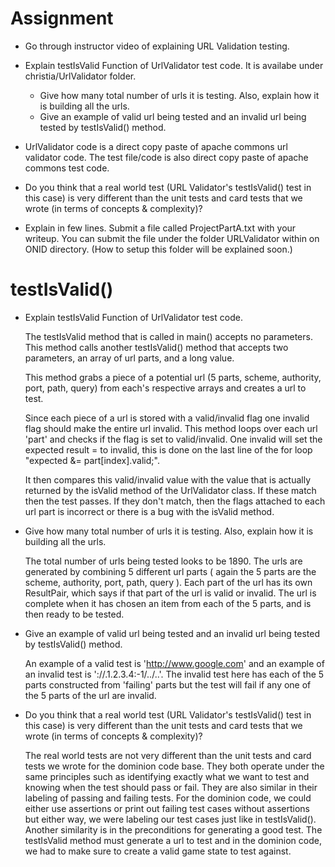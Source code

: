 Assignment
====

* Go through instructor video of explaining URL Validation testing.

* Explain testIsValid Function of UrlValidator test code. It is availabe under christia/UrlValidator folder.
  * Give how many total number of urls it is testing. Also, explain how it is building all the urls.
  * Give an example of valid url being tested and an invalid url being tested by testIsValid() method.  


* UrlValidator code is a direct copy paste of apache commons url validator code. The test file/code is also direct copy paste of apache commons test code.

* Do you think that a real world test (URL Validator's testIsValid() test in this case) is very different than the unit tests and card tests that we wrote (in terms of concepts & complexity)?

* Explain in few lines. Submit a file called ProjectPartA.txt with your writeup. You can submit the file under the folder URLValidator within on ONID directory. (How to setup this folder will be explained soon.)


# testIsValid()
* Explain testIsValid Function of UrlValidator test code.

  The testIsValid method that is called in main() accepts no parameters. This method calls another testIsValid() method that accepts two parameters, an array of url parts, and a long value.

  This method grabs a piece of a potential url (5 parts, scheme, authority, port, path, query) from each's respective arrays and creates a url to test.

	Since each piece of a url is stored with a valid/invalid flag one invalid flag should make the entire url invalid. This method loops over each url 'part' and checks if the flag is set to valid/invalid. One invalid will set the expected result = to invalid, this is done on the last line of the for loop "expected &= part[index].valid;".

	It then compares this valid/invalid value with the value that is actually returned by the isValid method of the UrlValidator class. If these match then the test passes. If they don't match, then the flags attached to each url part is incorrect or there is a bug with the isValid method.

* Give how many total number of urls it is testing. Also, explain how it is building all the urls.

	The total number of urls being tested looks to be 1890. The urls are generated by combining 5 different url parts ( again the 5 parts are the scheme, authority, port, path, query ). Each part of the url has its own ResultPair, which says if that part of the url is valid or invalid. The url is complete when it has chosen an item from each of the 5 parts, and is then ready to be tested.

* Give an example of valid url being tested and an invalid url being tested by testIsValid() method.

	An example of a valid test is 'http://www.google.com' and an example of an invalid test is '://.1.2.3.4:-1/../..'. The invalid test here has each of the 5 parts constructed from 'failing' parts but the test will fail if any one of the 5 parts of the url are invalid.

* Do you think that a real world test (URL Validator's testIsValid() test in this case) is very different than the unit tests and card tests that we wrote (in terms of concepts & complexity)?

	The real world tests are not very different than the unit tests and card tests we wrote for the dominion code base. They both operate under the same principles such as identifying exactly what we want to test and knowing when the test should pass or fail. They are also similar in their labeling of passing and failing tests. For the dominion code, we could either use assertions or print out failing test cases without assertions but either way, we were labeling our test cases just like in testIsValid(). Another similarity is in the preconditions for generating a good test. The testIsValid method must generate a url to test and in the dominion code, we had to make sure to create a valid game state to test against.
